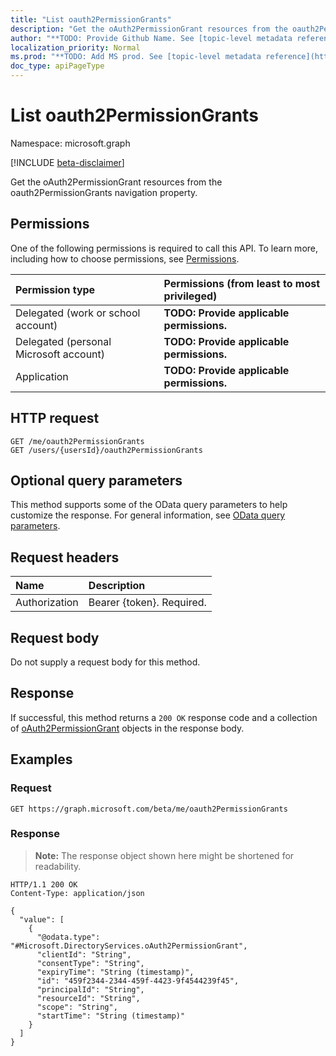 ```yaml
---
title: "List oauth2PermissionGrants"
description: "Get the oAuth2PermissionGrant resources from the oauth2PermissionGrants navigation property."
author: "**TODO: Provide Github Name. See [topic-level metadata reference](https://msgo.azurewebsites.net/add/document/guidelines/metadata.html#topic-level-metadata)**"
localization_priority: Normal
ms.prod: "**TODO: Add MS prod. See [topic-level metadata reference](https://msgo.azurewebsites.net/add/document/guidelines/metadata.html#topic-level-metadata)**"
doc_type: apiPageType
---
```


# List oauth2PermissionGrants
Namespace: microsoft.graph

[!INCLUDE [beta-disclaimer](../../includes/beta-disclaimer.md)]

Get the oAuth2PermissionGrant resources from the oauth2PermissionGrants navigation property.

## Permissions
One of the following permissions is required to call this API. To learn more, including how to choose permissions, see [Permissions](/graph/permissions-reference).

|Permission type|Permissions (from least to most privileged)|
|:---|:---|
|Delegated (work or school account)|**TODO: Provide applicable permissions.**|
|Delegated (personal Microsoft account)|**TODO: Provide applicable permissions.**|
|Application|**TODO: Provide applicable permissions.**|

## HTTP request

<!-- {
  "blockType": "ignored"
}
-->
``` http
GET /me/oauth2PermissionGrants
GET /users/{usersId}/oauth2PermissionGrants
```

## Optional query parameters
This method supports some of the OData query parameters to help customize the response. For general information, see [OData query parameters](/graph/query-parameters).

## Request headers
|Name|Description|
|:---|:---|
|Authorization|Bearer {token}. Required.|

## Request body
Do not supply a request body for this method.

## Response

If successful, this method returns a `200 OK` response code and a collection of [oAuth2PermissionGrant](../resources/oauth2permissiongrant.md) objects in the response body.

## Examples

### Request
<!-- {
  "blockType": "request",
  "name": "list_oauth2permissiongrant"
}
-->
``` http
GET https://graph.microsoft.com/beta/me/oauth2PermissionGrants
```


### Response
>**Note:** The response object shown here might be shortened for readability.
<!-- {
  "blockType": "response",
  "truncated": true,
  "@odata.type": "Collection(Microsoft.DirectoryServices.oAuth2PermissionGrant)"
}
-->
``` http
HTTP/1.1 200 OK
Content-Type: application/json

{
  "value": [
    {
      "@odata.type": "#Microsoft.DirectoryServices.oAuth2PermissionGrant",
      "clientId": "String",
      "consentType": "String",
      "expiryTime": "String (timestamp)",
      "id": "459f2344-2344-459f-4423-9f4544239f45",
      "principalId": "String",
      "resourceId": "String",
      "scope": "String",
      "startTime": "String (timestamp)"
    }
  ]
}
```

